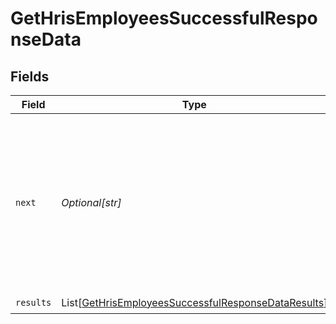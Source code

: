# GetHrisEmployeesSuccessfulResponseData


## Fields

| Field                                                                                                                                   | Type                                                                                                                                    | Required                                                                                                                                | Description                                                                                                                             |
| --------------------------------------------------------------------------------------------------------------------------------------- | --------------------------------------------------------------------------------------------------------------------------------------- | --------------------------------------------------------------------------------------------------------------------------------------- | --------------------------------------------------------------------------------------------------------------------------------------- |
| `next`                                                                                                                                  | *Optional[str]*                                                                                                                         | :heavy_check_mark:                                                                                                                      | Cursor string that can be passed to the `cursor` query parameter to get the next page. If this is `null`, then there are no more pages. |
| `results`                                                                                                                               | List[[GetHrisEmployeesSuccessfulResponseDataResults](../../models/shared/gethrisemployeessuccessfulresponsedataresults.md)]             | :heavy_check_mark:                                                                                                                      | N/A                                                                                                                                     |